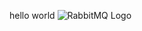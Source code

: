 hello world
![RabbitMQ Logo](https://upload.wikimedia.org/wikipedia/commons/3/31/RabbitMQ_logo.svg)
